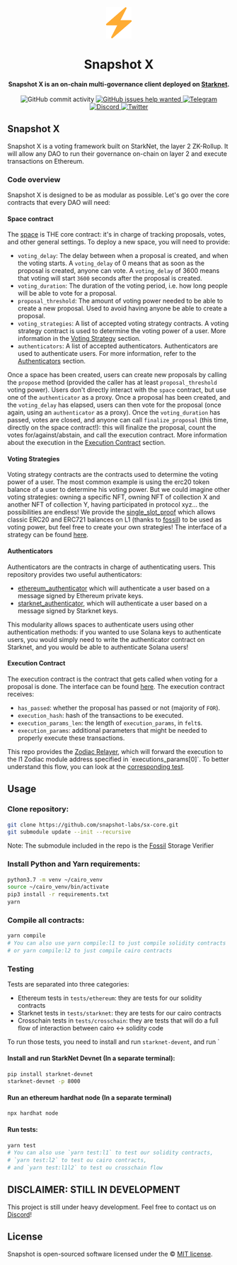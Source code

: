 <div align="center">
    <img src="https://raw.githubusercontent.com/snapshot-labs/snapshot/develop/public/icon.svg" height="70" alt="Snapshot Logo">
    <h1>Snapshot X</h1>
    <strong>Snapshot X is an on-chain multi-governance client deployed on <a href="https://starkware.co/starknet/">Starknet</a>.</strong>
</div>
<br>
<div align="center">
    <img src="https://img.shields.io/github/commit-activity/w/snapshot-labs/snapshot-x" alt="GitHub commit activity">
    <a href="https://github.com/snapshot-labs/snapshot-x/issues?q=is%3Aissue+is%3Aopen+label%3A%22help+wanted%22">
        <img src="https://img.shields.io/github/issues/snapshot-labs/snapshot-x/help wanted" alt="GitHub issues help wanted">
    </a>
    <a href="https://telegram.snapshot.org">
        <img src="https://img.shields.io/badge/Telegram-white?logo=telegram" alt="Telegram">
    </a>
    <a href="https://discord.snapshot.org">
        <img src="https://img.shields.io/discord/707079246388133940.svg?label=&logo=discord&logoColor=ffffff&color=7389D8&labelColor=6A7EC2" alt="Discord">
    </a>
    <a href="https://twitter.com/SnapshotLabs">
        <img src="https://img.shields.io/twitter/follow/SnapshotLabs?label=SnapshotLabs&style=flat&logo=twitter&color=1DA1F2" alt="Twitter">
    </a>
</div>

## Snapshot X

Snapshot X is a voting framework built on StarkNet, the layer 2 ZK-Rollup. It will allow any DAO to run their governance on-chain on layer 2 and execute transactions on Ethereum.

### Code overview

Snapshot X is designed to be as modular as possible. Let's go over the core contracts that every DAO will need:

#### Space contract

The [space](contracts/starknet/space/space.cairo) is THE core contract: it's in charge of tracking proposals, votes, and other general settings.
To deploy a new space, you will need to provide:
- `voting_delay`: The delay between when a proposal is created, and when the voting starts. A `voting_delay` of 0 means that as soon as the proposal is created, anyone can vote. A `voting_delay` of 3600 means that voting will start `3600` seconds after the proposal is created.
- `voting_duration`: The duration of the voting period, i.e. how long people will be able to vote for a proposal.
- `proposal_threshold`: The amount of voting power needed to be able to create a new proposal. Used to avoid having anyone be able to create a proposal.
- `voting_strategies`: A list of accepted voting strategy contracts. A voting strategy contract is used to determine the voting power of a user. More information in the [Voting Strategy](#Voting-Strategies) section.
- `authenticators`: A list of accepted authenticators. Authenticators are used to authenticate users. For more information, refer to the [Authenticators](#Authenticators) section.

Once a space has been created, users can create new proposals by calling the `propose` method (provided the caller has at least `proposal_threshold` voting power). Users don't directly interact with the `space` contract, but use one of the `authenticator` as a proxy. Once a proposal has been created, and the `voting_delay` has elapsed, users can then vote for the proposal (once again, using an `authenticator` as a proxy). Once the `voting_duration` has passed, votes are closed, and anyone can call `finalize_proposal` (this time, directly on the space contract!): this will finalize the proposal, count the votes for/against/abstain, and call the execution contract. More information about the execution in the [Execution Contract](#Execution-Contract) section.

#### Voting Strategies

Voting strategy contracts are the contracts used to determine the voting power of a user. The most common example is using the erc20 token balance of a user to determine his voting power. But we could imagine other voting strategies: owning a specific NFT, owning NFT of collection X and another NFT of collection Y, having participated in protocol xyz... the possibilities are endless! We provide the [single_slot_proof](contracts/starknet/strategies/single_slot_proof.cairo) which allows classic ERC20 and ERC721 balances on L1 (thanks to [fossil](https://github.com/OilerNetwork/fossil)) to be used as voting power, but feel free to create your own strategies! The interface of a strategy can be found [here](contracts/starknet/strategies/interface.cairo).

#### Authenticators

Authenticators are the contracts in charge of authenticating users. This repository provides two useful authenticators:
- [ethereum_authenticator](contracts/starknet/authenticator/ethereum.cairo) which will authenticate a user based on a message signed by Ethereum private keys.
- [starknet_authenticator](contracts/starknet/authenticator/starknet.cairo), which will authenticate a user based on a message signed by Starknet keys.

This modularity allows spaces to authenticate users using other authentication methods: if you wanted to use Solana keys to authenticate users, you would simply need to write the authenticator contract on Starknet, and you would be able to authenticate Solana users!

#### Execution Contract

The execution contract is the contract that gets called when voting for a proposal is done. The interface can be found [here](contracts/starknet/execution/interface.cairo). The execution contract receives:
- `has_passed`: whether the proposal has passed or not (majority of `FOR`).
- `execution_hash`: hash of the transactions to be executed.
- `execution_params_len`: the length of `execution_params`, in `felt`s.
- `execution_params`: additional parameters that might be needed to properly execute these transactions.

This repo provides the [Zodiac Relayer](contracts/starknet/execution/zodiac_relayer.cairo`), which will forward the execution to the l1 Zodiac module address specified in `executions_params[0]`. To better understand this flow, you can look at the [corresponding test](test/crosschain/zodiac.ts).

## Usage

### Clone repository:

```bash 
git clone https://github.com/snapshot-labs/sx-core.git
git submodule update --init --recursive
```
Note: The submodule included in the repo is the [Fossil](https://github.com/OilerNetwork/fossil) Storage Verifier

### Install Python and Yarn requirements: 

```bash
python3.7 -m venv ~/cairo_venv
source ~/cairo_venv/bin/activate
pip3 install -r requirements.txt
yarn
```

### Compile all contracts:

```bash
yarn compile
# You can also use yarn compile:l1 to just compile solidity contracts
# or yarn compile:l2 to just compile cairo contracts
```

### Testing

Tests are separated into three categories:

- Ethereum tests in `tests/ethereum`: they are tests for our solidity contracts
- Starknet tests in `tests/starknet`: they are tests for our cairo contracts
- Crosschain tests in `tests/crosschain`: they are tests that will do a full flow of interaction between cairo <-> solidity code

To run those tests, you need to install and run `starknet-devent`, and run `

#### Install and run StarkNet Devnet (In a separate terminal):
```bash
pip install starknet-devnet
starknet-devnet -p 8000
```

#### Run an ethereum hardhat node (In a separate terminal)

```bash
npx hardhat node
```

#### Run tests:
```bash
yarn test
# You can also use `yarn test:l1` to test our solidity contracts,
# `yarn test:l2` to test ou cairo contracts,
# and `yarn test:l1l2` to test ou crosschain flow
```

## DISCLAIMER: STILL IN DEVELOPMENT

This project is still under heavy development. Feel free to contact us on [Discord](https://discord.snapshot.org)!

## License

Snapshot is open-sourced software licensed under the © [MIT license](LICENSE).